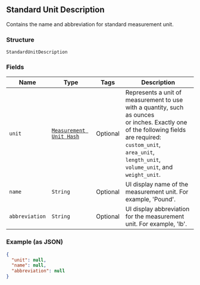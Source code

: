 ## Standard Unit Description

Contains the name and abbreviation for standard measurement unit.

### Structure

`StandardUnitDescription`

### Fields

| Name | Type | Tags | Description |
|  --- | --- | --- | --- |
| `unit` | [`Measurement Unit Hash`](/doc/models/measurement-unit.md) | Optional | Represents a unit of measurement to use with a quantity, such as ounces<br>or inches. Exactly one of the following fields are required: `custom_unit`,<br>`area_unit`, `length_unit`, `volume_unit`, and `weight_unit`. |
| `name` | `String` | Optional | UI display name of the measurement unit. For example, 'Pound'. |
| `abbreviation` | `String` | Optional | UI display abbreviation for the measurement unit. For example, 'lb'. |

### Example (as JSON)

```json
{
  "unit": null,
  "name": null,
  "abbreviation": null
}
```

